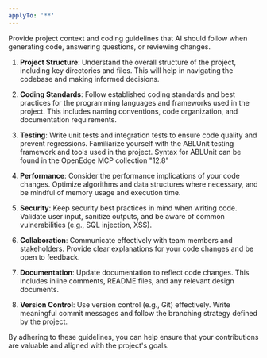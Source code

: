 ```yaml
---
applyTo: '**'
---
```

Provide project context and coding guidelines that AI should follow when generating code, answering questions, or reviewing changes.

1. **Project Structure**: Understand the overall structure of the project, including key directories and files. This will help in navigating the codebase and making informed decisions.

2. **Coding Standards**: Follow established coding standards and best practices for the programming languages and frameworks used in the project. This includes naming conventions, code organization, and documentation requirements.

3. **Testing**: Write unit tests and integration tests to ensure code quality and prevent regressions. Familiarize yourself with the ABLUnit testing framework and tools used in the project. Syntax for ABLUnit can be found in the OpenEdge MCP collection "12.8"

4. **Performance**: Consider the performance implications of your code changes. Optimize algorithms and data structures where necessary, and be mindful of memory usage and execution time.

5. **Security**: Keep security best practices in mind when writing code. Validate user input, sanitize outputs, and be aware of common vulnerabilities (e.g., SQL injection, XSS).

6. **Collaboration**: Communicate effectively with team members and stakeholders. Provide clear explanations for your code changes and be open to feedback.

7. **Documentation**: Update documentation to reflect code changes. This includes inline comments, README files, and any relevant design documents.

8. **Version Control**: Use version control (e.g., Git) effectively. Write meaningful commit messages and follow the branching strategy defined by the project.

By adhering to these guidelines, you can help ensure that your contributions are valuable and aligned with the project's goals.